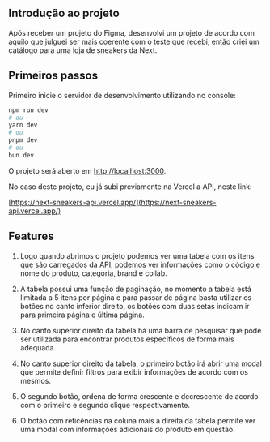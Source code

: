 ## Introdução ao projeto

Após receber um projeto do Figma, desenvolvi um projeto de acordo com aquilo que julguei ser mais coerente com o teste que recebi, então criei um catálogo para uma loja de sneakers da Next.

## Primeiros passos

Primeiro inicie o servidor de desenvolvimento utilizando no console:

```bash
npm run dev
# ou
yarn dev
# ou
pnpm dev
# ou
bun dev
```

O projeto será aberto em [http://localhost:3000](http://localhost:3000).

No caso deste projeto, eu já subi previamente na Vercel a API, neste link:

[https://next-sneakers-api.vercel.app/](https://next-sneakers-api.vercel.app/)

## Features

1. Logo quando abrimos o projeto podemos ver uma tabela com os itens que são carregados da API, podemos ver informações como o código e nome do produto, categoria, brand e collab.

2. A tabela possui uma função de paginação, no momento a tabela está limitada a 5 itens por página e para passar de página basta utilizar os botões no canto inferior direito, os botões com duas setas indicam ir para primeira página e última página.

3. No canto superior direito da tabela há uma barra de pesquisar que pode ser utilizada para encontrar produtos específicos de forma mais adequada.

4. No canto superior direito da tabela, o primeiro botão irá abrir uma modal que permite definir filtros para exibir informações de acordo com os mesmos.

5. O segundo botão, ordena de forma crescente e decrescente de acordo com o primeiro e segundo clique respectivamente.

6. O botão com reticências na coluna mais a direita da tabela permite ver uma modal com informações adicionais do produto em questão.
